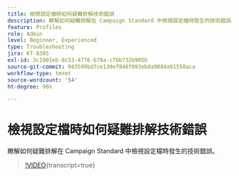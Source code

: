 ```yaml
---
title: 檢視設定檔時如何疑難排解技術錯誤
description: 瞭解如何疑難排解在 Campaign Standard 中檢視設定檔時發生的技術錯誤。
feature: Profiles
role: Admin
level: Beginner, Experienced
type: Troubleshooting
jira: KT-8385
exl-id: 3c1901eb-8c53-4776-b79a-c76b732b905b
source-git-commit: 943599bd7ce139ef846f093ebda9084a91550aca
workflow-type: tm+mt
source-wordcount: '54'
ht-degree: 96%

---
```


# 檢視設定檔時如何疑難排解技術錯誤

瞭解如何疑難排解在 Campaign Standard 中檢視設定檔時發生的技術錯誤。

>[!VIDEO](https://video.tv.adobe.com/v/335890?learn=on){transcript=true}
